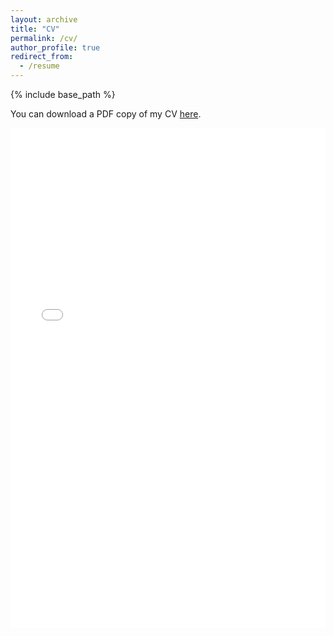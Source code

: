 ```yaml
---
layout: archive
title: "CV"
permalink: /cv/
author_profile: true
redirect_from:
  - /resume
---
```


{% include base_path %}

You can download a PDF copy of my CV
[here](/files/Prerana_Khatiwada_Resume.pdf).

<iframe src="/files/Prerana_Khatiwada_Resume.pdf" width="100%" height="800" frameborder="no" border="0" marginwidth="0" marginheight="0"></iframe>
